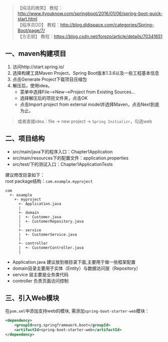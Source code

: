 > 【纯洁的微笑】 教程：http://www.ityouknow.com/springboot/2016/01/06/spring-boot-quick-start.html  
> 【程序员DD】 教程：http://blog.didispace.com/categories/Spring-Boot/page/7/  
> 【方志朋】 教程：https://blog.csdn.net/forezp/article/details/70341651

## 一、maven构建项目
1. 访问http://start.spring.io/
2. 选择构建工具Maven Project、Spring Boot版本1.3.6以及一些工程基本信息
3. 点击Generate Project下载项目压缩包
4. 解压后，使用idea。  
   - 菜单中选择File–>New–>Project from Existing Sources...
   - 选择解压后的项目文件夹，点击OK
   - 点击Import project from external model并选择Maven，点击Next到底为止。

> 或者直接idea：file -> new project -> `Spring Initializr`，勾选web  


## 二、项目结构
- src/main/java下的程序入口：Chapter1Application
- src/main/resources下的配置文件：application.properties
- src/test/下的测试入口：Chapter1ApplicationTests

建议修改目录如下：  
root package结构：`com.example.myproject`  
```
com
  +- example
    +- myproject
      +- Application.java
      |
      +- domain
      |  +- Customer.java
      |  +- CustomerRepository.java
      |
      +- service
      |  +- CustomerService.java
      |
      +- controller
      |  +- CustomerController.java
      |
```

- Application.java 建议放到根目录下面,主要用于做一些框架配置
- domain目录主要用于实体（Entity）与数据访问层（Repository）
- service 层主要是业务类代码
- controller 负责页面访问控制

## 三、引入Web模块
在`pom.xml`中添加支持web的模块, 需添加`spring-boot-starter-web`模块：  
```xml
<dependency>
	<groupId>org.springframework.boot</groupId>
	<artifactId>spring-boot-starter-web</artifactId>
</dependency>
```

